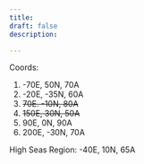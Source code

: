 ```yaml
---
title: 
draft: false
description:

---
```

Coords:
1. -70E, 50N, 70A
2. -20E, -35N, 60A
3. ~~70E. -10N, 80A~~
4. ~~150E, 30N, 50A~~
4. 90E, 0N, 90A
5. 200E, -30N, 70A

High Seas Region: -40E, 10N, 65A